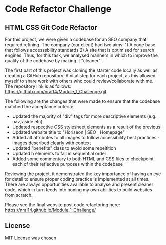 # Code Refactor Challenge 

## HTML CSS Git Code Refactor 

For this project, we were given a codebase for an SEO company that required refining. The company (our client) had two aims: 1) A code base that follows accesssbility standards 2) A site that is optimised for search engines. Thus, for this task, we analysed manners in which to improve the quality of the codebase by making it "cleaner". 

The first part of this project was cloning the starter code locally as well as creating a GitHub repository. A vital step for each project, as this allowed myself to share work with others who could review/collaborate with me. The repository link is as follows: https://github.com/nrai14/Module_1_Challenge.git

The following are the changes that were made to ensure that the codebase matched the acceptance criteria:

* Updated the majority of "div" tags for more descriptive elements (e.g. nav, aside etc)
* Updated respective CSS stylesheet elements as a result of the previous 
* Updated website title to "Horiseon | SEO | Homepage"
* Added alt attributes to all images to follow accessibility best practices - images described clearly with context 
* Updated "benefits" class to avoid some repeitition 
* Updated h elements to fall in sequential order 
* Added some commentary to both HTML and CSS files to checkpoint each of their reflective purposes within the codebase

Reviewing the project, it demonstrated the key importance of having an eye for detail to ensure proper coding practice is implemented at all times. There are always opportunities available to analyse and present cleaner code, which in turn feeds into honing my own abilities to build websites from scratch. 

Please see the final website post code refactoring here: https://nrai14.github.io/Module_1_Challenge/

## License

MIT License was chosen 
